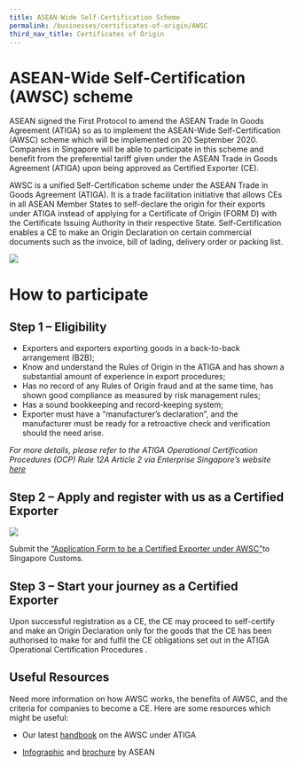 ```yaml
---
title: ASEAN-Wide Self-Certification Scheme
permalink: /businesses/certificates-of-origin/AWSC
third_nav_title: Certificates of Origin
---
```


# ASEAN-Wide Self-Certification (AWSC) scheme

ASEAN signed the First Protocol to amend the ASEAN Trade In Goods Agreement (ATIGA) so as to implement the ASEAN-Wide Self-Certification (AWSC) scheme which will be implemented on 20 September 2020.  Companies in Singapore will be able to participate in this scheme and benefit from the preferential tariff given under the ASEAN Trade in Goods Agreement (ATIGA) upon being approved as Certified Exporter (CE).
 
AWSC is a unified Self-Certification scheme under the ASEAN Trade in Goods Agreement (ATIGA). It is a trade facilitation initiative that allows CEs in all ASEAN Member States to self-declare the origin for their exports under ATIGA instead of applying for a Certificate of Origin (FORM D) with the Certificate Issuing Authority in their respective State. Self-Certification enables a CE to make an Origin Declaration on certain commercial documents such as the invoice, bill of lading, delivery order or packing list.

![](/images/AWSC%20benefits.jpg)

# How to participate

## Step 1 – Eligibility 

-	Exporters and exporters exporting goods in a back-to-back arrangement (B2B);
-	Know and understand the Rules of Origin in the ATIGA and has shown a substantial amount of experience in export procedures; 
-	Has no record of any Rules of Origin fraud and at the same time, has shown good compliance as measured by risk management rules;
-	Has a sound bookkeeping and record-keeping system;
-	Exporter must have a “manufacturer’s declaration”, and the manufacturer must be ready for a retroactive check and verification should the need arise.

*For more details, please refer to the ATIGA Operational Certification Procedures (OCP) Rule 12A Article 2 via Enterprise Singapore’s website [here](https://www.enterprisesg.gov.sg/non-financial-assistance/for-singapore-companies/free-trade-agreements/ftas/overview)*

## Step 2 – Apply and register with us as a Certified Exporter

![](/images/AWSC%20CE.jpg)

Submit the [“Application Form to be a Certified Exporter under AWSC”](https://www.customs.gov.sg/eservices/customs-forms-and-service-links)to Singapore Customs. 

## Step 3 – Start your journey as a Certified Exporter

Upon successful registration as a CE, the CE may proceed to self-certify and make an Origin Declaration only for the goods that the CE has been authorised to make for and fulfil the CE obligations set out in the ATIGA Operational Certification Procedures . 

## Useful Resources

Need more information on how AWSC works, the benefits of AWSC, and the criteria for companies to become a CE. Here are some resources which might be useful: 

- Our latest [handbook](/files/businesses/Handbook%20on%20the%20implementation%20of%20the%20ASEAN%20WIDE%20SELF%20(final).pdf) on the AWSC under ATIGA

- [Infographic](https://asean.org/storage/2012/05/SCAROO33_anx11b_ag05.1.3d_AWSC-Infographics-14042020.pdf) and [brochure](https://asean.org/storage/2012/05/04-AWSC-Brochure.pdf) by ASEAN




